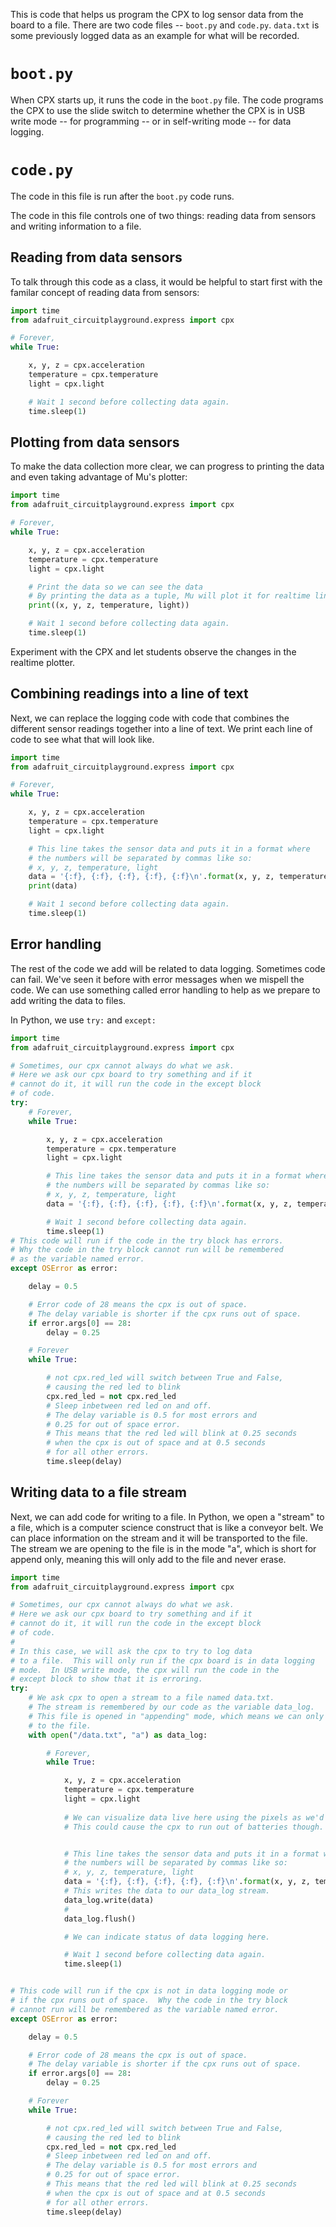 This is code that helps us program the CPX to log sensor data from the board to a file.  There are two code files -- `boot.py` and `code.py`.  `data.txt` is some previously logged data as an example for what will be recorded.

# `boot.py`

When CPX starts up, it runs the code in the `boot.py` file.  The code programs the CPX to use the slide switch to determine whether the CPX is in USB write mode -- for programming -- or in self-writing mode -- for data logging.

# `code.py`

The code in this file is run after the `boot.py` code runs.

The code in this file controls one of two things: reading data from sensors and writing information to a file.

## Reading from data sensors

To talk through this code as a class, it would be helpful to start first with the familar concept of reading data from sensors:

```py
import time
from adafruit_circuitplayground.express import cpx

# Forever,
while True:

    x, y, z = cpx.acceleration
    temperature = cpx.temperature
    light = cpx.light

    # Wait 1 second before collecting data again.
    time.sleep(1)
```

## Plotting from data sensors

To make the data collection more clear, we can progress to printing the data and even taking advantage of Mu's plotter:

```py
import time
from adafruit_circuitplayground.express import cpx

# Forever,
while True:

    x, y, z = cpx.acceleration
    temperature = cpx.temperature
    light = cpx.light

    # Print the data so we can see the data
    # By printing the data as a tuple, Mu will plot it for realtime line graphs.
    print((x, y, z, temperature, light))

    # Wait 1 second before collecting data again.
    time.sleep(1)
```

Experiment with the CPX and let students observe the changes in the realtime plotter.

## Combining readings into a line of text

Next, we can replace the logging code with code that combines the different sensor readings together into a line of text.  We print each line of code to see what that will look like.

```py
import time
from adafruit_circuitplayground.express import cpx

# Forever,
while True:

    x, y, z = cpx.acceleration
    temperature = cpx.temperature
    light = cpx.light

    # This line takes the sensor data and puts it in a format where
    # the numbers will be separated by commas like so:
    # x, y, z, temperature, light
    data = '{:f}, {:f}, {:f}, {:f}, {:f}\n'.format(x, y, z, temperature, light)
    print(data)

    # Wait 1 second before collecting data again.
    time.sleep(1)
```

## Error handling

The rest of the code we add will be related to data logging.  Sometimes code can fail.  We've seen it before with error messages when we mispell the code.  We can use something called error handling to help as we prepare to add writing the data to files.

In Python, we use `try:` and `except:`

```py
import time
from adafruit_circuitplayground.express import cpx

# Sometimes, our cpx cannot always do what we ask.
# Here we ask our cpx board to try something and if it
# cannot do it, it will run the code in the except block
# of code.
try:
    # Forever,
    while True:

        x, y, z = cpx.acceleration
        temperature = cpx.temperature
        light = cpx.light

        # This line takes the sensor data and puts it in a format where
        # the numbers will be separated by commas like so:
        # x, y, z, temperature, light
        data = '{:f}, {:f}, {:f}, {:f}, {:f}\n'.format(x, y, z, temperature, light)

        # Wait 1 second before collecting data again.
        time.sleep(1)
# This code will run if the code in the try block has errors.
# Why the code in the try block cannot run will be remembered
# as the variable named error.
except OSError as error:

    delay = 0.5

    # Error code of 28 means the cpx is out of space.
    # The delay variable is shorter if the cpx runs out of space.
    if error.args[0] == 28:
        delay = 0.25

    # Forever
    while True:

        # not cpx.red_led will switch between True and False,
        # causing the red led to blink
        cpx.red_led = not cpx.red_led
        # Sleep inbetween red led on and off.
        # The delay variable is 0.5 for most errors and
        # 0.25 for out of space error.
        # This means that the red led will blink at 0.25 seconds
        # when the cpx is out of space and at 0.5 seconds
        # for all other errors.
        time.sleep(delay)
```

## Writing data to a file stream

Next, we can add code for writing to a file.  In Python, we open a "stream" to a file, which is a computer science construct that is like a conveyor belt.  We can place information on the stream and it will be transported to the file.  The stream we are opening to the file is in the mode "a", which is short for append only, meaning this will only add to the file and never erase.


```py
import time
from adafruit_circuitplayground.express import cpx

# Sometimes, our cpx cannot always do what we ask.
# Here we ask our cpx board to try something and if it
# cannot do it, it will run the code in the except block
# of code.
# 
# In this case, we will ask the cpx to try to log data
# to a file.  This will only run if the cpx board is in data logging
# mode.  In USB write mode, the cpx will run the code in the
# except block to show that it is erroring.
try:
    # We ask cpx to open a stream to a file named data.txt.
    # The stream is remembered by our code as the variable data_log.
    # This file is opened in "appending" mode, which means we can only add
    # to the file.
    with open("/data.txt", "a") as data_log:

        # Forever,
        while True:

            x, y, z = cpx.acceleration
            temperature = cpx.temperature
            light = cpx.light
            
            # We can visualize data live here using the pixels as we'd like.
            # This could cause the cpx to run out of batteries though.


            # This line takes the sensor data and puts it in a format where
            # the numbers will be separated by commas like so:
            # x, y, z, temperature, light
            data = '{:f}, {:f}, {:f}, {:f}, {:f}\n'.format(x, y, z, temperature, light)
            # This writes the data to our data_log stream.
            data_log.write(data)
            # 
            data_log.flush()

            # We can indicate status of data logging here.

            # Wait 1 second before collecting data again.
            time.sleep(1)


# This code will run if the cpx is not in data logging mode or
# if the cpx runs out of space.  Why the code in the try block
# cannot run will be remembered as the variable named error.
except OSError as error:

    delay = 0.5

    # Error code of 28 means the cpx is out of space.
    # The delay variable is shorter if the cpx runs out of space.
    if error.args[0] == 28:
        delay = 0.25

    # Forever
    while True:

        # not cpx.red_led will switch between True and False,
        # causing the red led to blink
        cpx.red_led = not cpx.red_led
        # Sleep inbetween red led on and off.
        # The delay variable is 0.5 for most errors and
        # 0.25 for out of space error.
        # This means that the red led will blink at 0.25 seconds
        # when the cpx is out of space and at 0.5 seconds
        # for all other errors.
        time.sleep(delay)
```